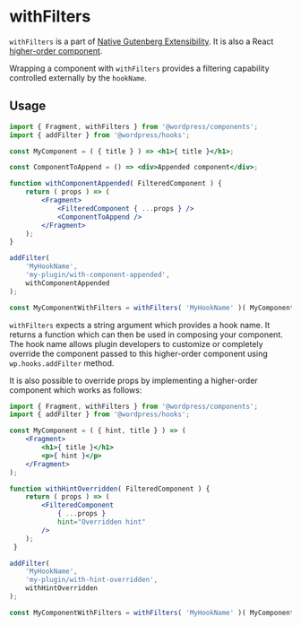 # withFilters

`withFilters` is a part of [Native Gutenberg Extensibility](https://github.com/WordPress/gutenberg/issues/3330). It is also a React [higher-order component](https://facebook.github.io/react/docs/higher-order-components.html).

Wrapping a component with `withFilters` provides a filtering capability controlled externally by the `hookName`.

## Usage

```jsx
import { Fragment, withFilters } from '@wordpress/components';
import { addFilter } from '@wordpress/hooks';

const MyComponent = ( { title } ) => <h1>{ title }</h1>;

const ComponentToAppend = () => <div>Appended component</div>;

function withComponentAppended( FilteredComponent ) {
	return ( props ) => (
		<Fragment>
			<FilteredComponent { ...props } />
			<ComponentToAppend />
		</Fragment>
	);
}

addFilter(
	'MyHookName',
	'my-plugin/with-component-appended',
	withComponentAppended
);

const MyComponentWithFilters = withFilters( 'MyHookName' )( MyComponent );
```

`withFilters` expects a string argument which provides a hook name. It returns a function which can then be used in composing your component. The hook name allows plugin developers to customize or completely override the component passed to this higher-order component using `wp.hooks.addFilter` method.

It is also possible to override props by implementing a higher-order component which works as follows:

```jsx
import { Fragment, withFilters } from '@wordpress/components';
import { addFilter } from '@wordpress/hooks';

const MyComponent = ( { hint, title } ) => (
	<Fragment>
		<h1>{ title }</h1>
		<p>{ hint }</p>
	</Fragment>
);

function withHintOverridden( FilteredComponent ) {
	return ( props ) => (
		<FilteredComponent
			{ ...props }
			hint="Overridden hint"
		/>
	);
 }

addFilter(
	'MyHookName',
	'my-plugin/with-hint-overridden',
	withHintOverridden
);

const MyComponentWithFilters = withFilters( 'MyHookName' )( MyComponent );
```
